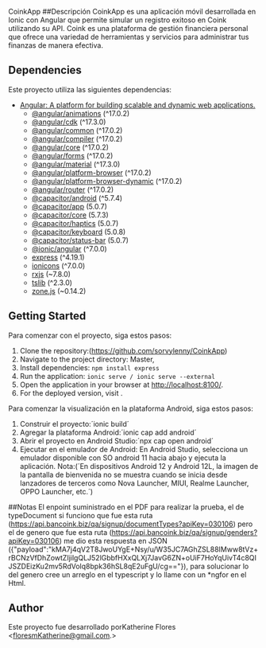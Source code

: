CoinkApp
##Descripción
CoinkApp es una aplicación móvil desarrollada en Ionic con Angular que permite simular un registro exitoso en Coink utilizando 
su API. Coink es una plataforma de gestión financiera personal que ofrece una variedad de herramientas y servicios para administrar
tus finanzas de manera efectiva.

## Dependencies

Este proyecto utiliza las siguientes dependencias:

- [Angular: A platform for building scalable and dynamic web applications.](https://angular.io/)
  - [@angular/animations](https://angular.io/api/animations) (^17.0.2)
  - [@angular/cdk](https://angular.io/api/cdk) (^17.3.0)
  - [@angular/common](https://angular.io/api/common) (^17.0.2)
  - [@angular/compiler](https://angular.io/api/compiler) (^17.0.2)
  - [@angular/core](https://angular.io/api/core) (^17.0.2)
  - [@angular/forms](https://angular.io/api/forms) (^17.0.2)
  - [@angular/material](https://material.angular.io/) (^17.3.0)
  - [@angular/platform-browser](https://angular.io/api/platform-browser) (^17.0.2)
  - [@angular/platform-browser-dynamic](https://angular.io/api/platform-browser-dynamic) (^17.0.2)
  - [@angular/router](https://angular.io/api/router) (^17.0.2)
  - [@capacitor/android](https://capacitorjs.com/docs/android) (^5.7.4)
  - [@capacitor/app](https://capacitorjs.com/docs/apis/app) (5.0.7)
  - [@capacitor/core](https://capacitorjs.com/docs/apis/core) (5.7.3)
  - [@capacitor/haptics](https://capacitorjs.com/docs/apis/haptics) (5.0.7)
  - [@capacitor/keyboard](https://capacitorjs.com/docs/apis/keyboard) (5.0.8)
  - [@capacitor/status-bar](https://capacitorjs.com/docs/apis/status-bar) (5.0.7)
  - [@ionic/angular](https://ionicframework.com/docs/angular) (^7.0.0)
  - [express](https://expressjs.com/) (^4.19.1)
  - [ionicons](https://ionicons.com/) (^7.0.0)
  - [rxjs](https://rxjs.dev/) (~7.8.0)
  - [tslib](https://www.npmjs.com/package/tslib) (^2.3.0)
  - [zone.js](https://github.com/angular/zone.js) (~0.14.2)

## Getting Started

Para comenzar con el proyecto, siga estos pasos:

1. Clone the repository:(https://github.com/sorvylenny/CoinkApp)
2. Navigate to the project directory: Master,
3. Install dependencies: `npm install express`
4. Run the application: `ionic serve / ionic serve --external`
5. Open the application in your browser at [http://localhost:8100/](http://localhost:8100/).
6. For the deployed version, visit .

Para comenzar la visualización en la plataforma Android, siga estos pasos:
1. Construir el proyecto:´ionic build´
2. Agregar la plataforma Android:´ionic cap add android´
3. Abrir el proyecto en Android Studio:´npx cap open android´
4. Ejecutar en el emulador de Android: En Android Studio, selecciona un emulador disponible con SO android 11 hacia abajo y ejecuta la aplicación.
Nota:(´En dispositivos Android 12 y Android 12L, la imagen de la pantalla de bienvenida no se muestra cuando se inicia desde lanzadores de terceros como Nova Launcher, MIUI, Realme Launcher, OPPO Launcher, etc.´)

##Notas
El enpoint suministrado en el PDF para realizar la prueba, el de typeDocument si funciono que fue esta ruta (https://api.bancoink.biz/qa/signup/documentTypes?apiKey=030106)
pero el de genero que fue esta ruta (https://api.bancoink.biz/qa/signup/genders?apiKey=030106) me dio esta respuesta en JSON ({"payload":"kMA7j4qV2T8JwoUYgE+Nsy/u/W35JC7AGhZSL88IMww8tVz+rBCNzVfDhZowtZIjilgQLJ52lGbbfHXxQLXj7JavG6ZN+oUiF7HoYqUivT4c8QIJSZDEizKu2mv5RdVolq8bpk36hSL8qE2uFgU/cg=="}), para solucionar lo del genero cree un arreglo en el typescript y lo llame con un *ngfor en el Html.

## Author
Este proyecto fue desarrollado porKatherine Flores <floresmKatherine@gmail.com.>
